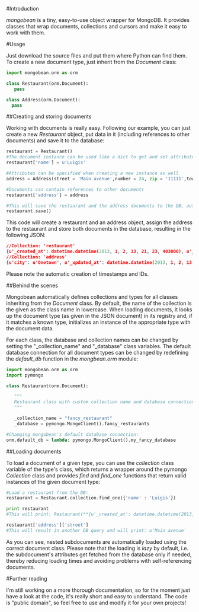 #Introduction

*mongobean* is a tiny, easy-to-use object wrapper for MongoDB. It provides classes that wrap documents, collections and cursors
and make it easy to work with them.

#Usage

Just download the source files and put them where Python can find them. To create a new document type, just inherit from the *Document* class:
```python
import mongobean.orm as orm

class Restaurant(orm.Document):
   pass

class Address(orm.Document):
  pass
```

##Creating and storing documents

Working with documents is really easy. Following our example, you can just create a new *Restaurant* object, put data in it (including references to other documents) and save it to the database:
```python
restaurant = Restaurant()
#The document instance can be used like a dict to get and set attributes:
restaurant['name'] = u'Luigis'

#Attributes can be specified when creating a new instance as well
address = Address(street = 'Main avenue',number = 24, zip = '11111',town = 'Onetown')

#Documents can contain references to other documents
restaurant['address'] = address

#This will save the restaurant and the address documents to the DB, automatically creating DB references where needed.
restaurant.save()
```
This code will create a restaurant and an address object, assign the address to the restaurant and store both documents in the database, resulting in the following JSON:
```json
//Collection: 'restaurant'
{u'_created_at': datetime.datetime(2013, 1, 2, 13, 21, 23, 403000), u'_updated_at': datetime.datetime(2013, 1, 2, 13, 21, 23, 403000), u'_id': ObjectId('50e42643421aa93af22942c5'), u'name': u'Luigis', u'address': {u'_type': u'Address', u'_id': ObjectId('50e42643421aa93af22942c6')}}
//Collection: 'address'
{u'city': u'Onetown', u'_updated_at': datetime.datetime(2013, 1, 2, 13, 21, 23, 413000), u'zip': u'11111', u'number': 24, u'_created_at': datetime.datetime(2013, 1, 2, 13, 21, 23, 412000), u'street': u'Main avenue', u'_id': ObjectId('50e42643421aa93af22942c6')}
```
Please note the automatic creation of timestamps and IDs. 

##Behind the scenes 

Mongobean automatically defines collections and types for all classes inheriting from the *Document* class. By default, the name of the collection is the given as the class name in lowercase. When loading documents, it looks up the document type (as given in the JSON document) in its registry and, if it matches a known type, initializes an instance of the appropriate type with the document data.

For each class, the database and collection names can be changed by setting the "_collection_name" and "_database" class variables. The default database connection for all document types can be changed by redefining the *default_db* function in the *mongbean.orm* module:

```python
import mongobean.orm as orm
import pymongo

class Restaurant(orm.Document):

   """
   Restaurant class with custom collection name and database connection.
   """

   _collection_name = "fancy_restaurant"
   _database = pymongo.MongoClient().fancy_restaurants

#Changing mongobean's default database connection:
orm.default_db = lambda: pymongo.MongoClient().my_fancy_database
```

##Loading documents

To load a document of a given type, you can use the *collection* class variable of the type's class, which returns a wrapper around the pymongo *Collection* class and provides *find* and *find_one* functions that return valid instances of the given document type:
```python
#Load a restaurant from the DB:
restaurant = Restaurant.collection.find_one({'name' : 'Luigis'})

print restaurant
#This will print: Restaurant(**{u'_created_at': datetime.datetime(2013, 1, 2, 13, 21, 23, 403000), u'_updated_at': datetime.datetime(2013, 1, 2, 13, 21, 23, 403000), u'name': u'Luigis', u'address': LazyAddress(**{'_id': ObjectId('50e42643421aa93af22942c6')}), u'_id': ObjectId('50e42643421aa93af22942c5')})

restaurant['address']['street']
#This will result in another DB query and will print: u'Main avenue'
```

As you can see, nested subdocuments are automatically loaded using the correct document class. Please note that the loading is *lazy* by default, i.e. the subdocument's attributes get fetched from the database only if needed, thereby reducing loading times and avoiding problems with self-referencing documents. 

#Further reading

I'm still working on a more thorough documentation, so for the moment just have a look at the code, it's really short and easy to understand. The code is "public domain", so feel free to use and modify it for your own projects!
